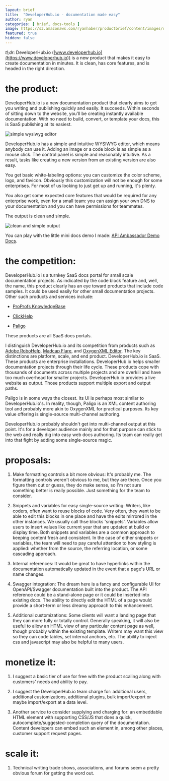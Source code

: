 ```yaml
---
layout: brief
title:  "DeveloperHub.io - documentation made easy"
author: ryan
categories: [ brief, docs-tools ]
image: https://s3.amazonaws.com/ryanhaber/productbrief/content/images/developerhub-output.png
featured: true
hidden: false
---
```


*tl;dr*: DeveloperHub.io ([www.developerhub.io](https://www.developerhub.io)) is a new product that makes it easy to create documentation in minutes. It is clean, has core features, and is headed in the right direction.

# the product:

DeveloperHub.io is a new documentation product that clearly aims to get you writing and publishing quickly and easily. It succeeds. Within seconds of sitting down to the website, you'll be creating instantly available documentation. With no need to build, convert, or template your docs, this is SaaS publishing at its easiest.

![simple wysiwyg editor](https://s3.amazonaws.com/ryanhaber/productbrief/content/images/developerhub-wysiwyg.png)

DeveloperHub.io has a simple and intuitive WYSIWYG editor, which means anybody can use it. Adding an image or a code block is as simple as a mouse click. The control panel is simple and reasonably intuitive. As a result, tasks like creating a new version from an existing version are also easy.

You get basic white-labeling options: you can customize the color scheme, logo, and favicon. Obviously this customization will not be enough for some enterprises. For most of us looking to just get up and running, it's plenty.

You also get some expected core features that would be required for any enterprise work, even for a small team: you can assign your own DNS to your documentation and you can have permissions for teammates.

The output is clean and simple.

![clean and simple output](https://s3.amazonaws.com/ryanhaber/productbrief/content/images/developerhub-output-page.png)

You can play with the little mini docs demo I made: [API Ambassador Demo Docs](https://api-ambassador.developerhub.io/v1.1/api-ambassador/getting-started).

# the competition:

DeveloperHub.io is a turnkey SaaS docs portal for small scale documentation projects. As indicated by the code block feature and, well, the name, this product clearly has an eye toward products that include code samples. It could be used easily for other small documentation projects. Other such products and services include:

* [ProProfs KnowledgeBase](https://www.proprofs.com/knowledgebase/)

* [ClickHelp](https://clickhelp.com/)

* [Paligo](https://paligo.net/)

These products are all SaaS docs portals.

I distinguish DeveloperHub.io and its competition from products such as [Adobe RoboHelp](https://www.adobe.com/products/robohelp.html), [Madcap Flare](https://www.madcapsoftware.com/products/flare/), and [OxygenXML Editor](https://www.oxygenxml.com/doc/versions/20.1/ug-editor/). The key distinctions are platform, scale, and end product. DeveloperHub.io is SaaS. These products are enterprise installations. DeveloperHub.io helps smaller documentation projects through their life cycle. These products cope with thousands of documents across multiple projects and are overkill and have too much overhead for smaller projects. DeveloperHub.io provides a live website as output. Those products support multiple export and output paths.

Paligo is in some ways the closest. Its UI is perhaps most similar to DeveloperHub.io's. In reality, though, Paligo is an XML content authoring tool and probably more akin to OxygenXML for practical purposes. Its key value offering is single-source multi-channel authoring.

DeveloperHub.io probably shouldn't get into multi-channel output at this point. It's for a developer audience mainly and for that purpose can stick to the web and really dig into easy web docs authoring. Its team can really get into that fight by adding some single-source magic. 

# proposals:

1. Make formatting controls a bit more obvious: It's probably me. The formatting controls weren't obvious to me, but they are there. Once you figure them out or guess, they do make sense, so I'm not sure something better is really possible. Just something for the team to consider.

1. Snippets and variables for easy single-source writing: Writers, like coders, often want to reuse blocks of code. Very often, they want to be able to edit this blocks in one place and have the edits mirrored in the other instances. We usually call thse blocks 'snippets'. Variables allow users to insert values like current year that are updated at build or display time. Both snippets and variables are a common approach to keeping content fresh and consistent. In the case of either snippets or variables, the team will need to pay careful attention to how styling is applied: whether from the source, the referring location, or some cascading approach. 

1. Internal references: It would be great to have hyperlinks within the documentation automatically updated in the event that a page's URL or name changes.

1. Swagger integration: The dream here is a fancy and configurable UI for OpenAPI/Swagger documentation built into the product. The API reference could be a stand-alone page or it could be inserted into existing docs. The ability to directly edit the HTML of a page would provide a short-term or less dreamy approach to this enhancement.


1. Additional customizations: Some clients will want a landing page that they can more fully or totally control. Generally speaking, it will also be useful to allow an HTML view of any particular content page as well, though probably within the existing template. Writers may want this view so they can code tables, set internal anchors, etc. The ability to inject css and javascript may also be helpful to many users.

# monetize it:

1. I suggest a basic tier of use for free with the product scaling along with customers' needs and ability to pay.

1. I suggest the DeveloperHub.io team charge for: additional users, additional customizations, additional plugins, bulk import/export or maybe import/export at a data level.

1. Another service to consider supplying and charging for: an embeddable HTML element with supporting CSS/JS that does a quick, autocomplete/suggested-completion query of the documentation. Content developers can embed such an element in, among other places, customer support request pages.

# scale it:

1. Technical writing trade shows, associations, and forums seem a pretty obvious forum for getting the word out.